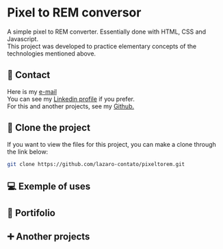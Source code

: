 # Pixel to REM conversor

A simple pixel to REM converter. Essentially done with HTML, CSS and Javascript.<br>
This project was developed to practice elementary concepts of the technologies mentioned above.<br>

## 📱 Contact

Here is my [e-mail](mailto:dev.jlazaro@gmail.com?subject=Ol%C3%A1,%20L%C3%A1zaro) <br> 
You can see my [Linkedin profile](https://www.linkedin.com/in/lazaro-contato/)  if you prefer. <br>
For this and another projects, see my [Github.](https://github.com/lazaro-contato) <br>

## 	📁 Clone the project

If you want to view the files for this project, you can make a clone through the link below:

```sh
git clone https://github.com/lazaro-contato/pixeltorem.git
```

## 💻 Exemple of uses

## 📃 Portifolio

## ➕ Another projects



